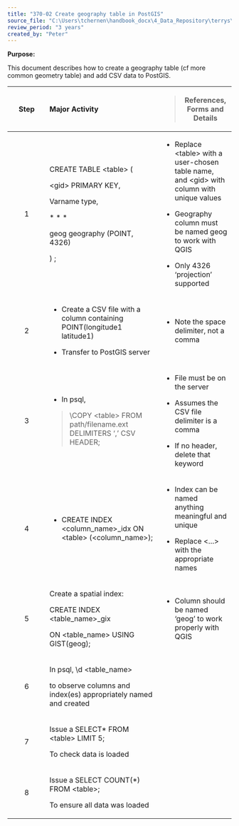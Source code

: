 ```yaml
---
title: "370-02 Create geography table in PostGIS"
source_file: "C:\Users\tchernen\handbook_docx\4_Data_Repository\terrys\370 data handling best practices\370-02 Create geography table in PostGIS.docx"
review_period: "3 years"
created_by: "Peter"
---
```


**Purpose:**

This document describes how to create a geography table (cf more common geometry table) and add CSV data to PostGIS.

<table>
<colgroup>
<col style="width: 17%" />
<col style="width: 50%" />
<col style="width: 32%" />
</colgroup>
<thead>
<tr>
<th style="text-align: center;"><strong>Step</strong></th>
<th style="text-align: left;"><strong>Major Activity</strong></th>
<th><blockquote>
<p><strong>References, Forms and Details</strong></p>
</blockquote></th>
</tr>
</thead>
<tbody>
<tr>
<td style="text-align: center;">1</td>
<td style="text-align: left;"><p>CREATE TABLE &lt;table&gt; (</p>
<p>&lt;gid&gt; PRIMARY KEY,</p>
<p>Varname type,</p>
<p>* * *</p>
<p>geog geography (POINT, 4326)</p>
<p>) ;</p></td>
<td><ul>
<li><p>Replace &lt;table&gt; with a user-chosen table name, and &lt;gid&gt; with column with unique values</p></li>
<li><p>Geography column must be named geog to work with QGIS</p></li>
<li><p>Only 4326 ‘projection’ supported</p></li>
</ul></td>
</tr>
<tr>
<td style="text-align: center;">2</td>
<td style="text-align: left;"><ul>
<li><p>Create a CSV file with a column containing POINT(longitude1 latitude1)</p></li>
<li><p>Transfer to PostGIS server</p></li>
</ul></td>
<td><ul>
<li><p>Note the space delimiter, not a comma</p></li>
</ul></td>
</tr>
<tr>
<td style="text-align: center;">3</td>
<td style="text-align: left;"><ul>
<li><p>In psql,</p></li>
</ul>
<blockquote>
<p>\COPY &lt;table&gt; FROM path/filename.ext DELIMITERS ‘,’ CSV HEADER;</p>
</blockquote></td>
<td><ul>
<li><p>File must be on the server</p></li>
<li><p>Assumes the CSV file delimiter is a comma</p></li>
<li><p>If no header, delete that keyword</p></li>
</ul></td>
</tr>
<tr>
<td style="text-align: center;">4</td>
<td style="text-align: left;"><ul>
<li><p>CREATE INDEX &lt;column_name&gt;_idx ON &lt;table&gt; (&lt;column_name&gt;);</p></li>
</ul></td>
<td><ul>
<li><p>Index can be named anything meaningful and unique</p></li>
<li><p>Replace &lt;…&gt; with the appropriate names</p></li>
</ul></td>
</tr>
<tr>
<td style="text-align: center;">5</td>
<td style="text-align: left;"><p>Create a spatial index:</p>
<p>CREATE INDEX &lt;table_name&gt;_gix</p>
<p>ON &lt;table_name&gt; USING GIST(geog);</p></td>
<td><ul>
<li><p>Column should be named ‘geog’ to work properly with QGIS</p></li>
</ul></td>
</tr>
<tr>
<td style="text-align: center;">6</td>
<td style="text-align: left;"><p>In psql, \d &lt;table_name&gt;</p>
<p>to observe columns and index(es) appropriately named and created</p></td>
<td></td>
</tr>
<tr>
<td style="text-align: center;">7</td>
<td style="text-align: left;"><p>Issue a SELECT* FROM &lt;table&gt; LIMIT 5;</p>
<p>To check data is loaded</p></td>
<td style="text-align: left;"></td>
</tr>
<tr>
<td style="text-align: center;">8</td>
<td style="text-align: left;"><p>Issue a SELECT COUNT(*) FROM &lt;table&gt;;</p>
<p>To ensure all data was loaded</p></td>
<td style="text-align: left;"></td>
</tr>
</tbody>
</table>
